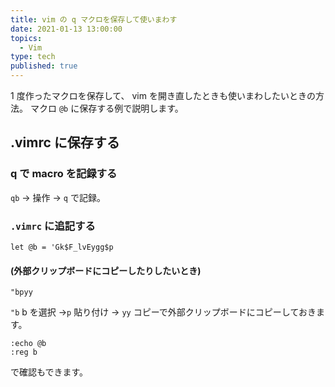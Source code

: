 ```yaml
---
title: vim の q マクロを保存して使いまわす
date: 2021-01-13 13:00:00
topics:
  - Vim
type: tech
published: true
---
```


1 度作ったマクロを保存して、 vim を開き直したときも使いまわしたいときの方法。
マクロ `@b` に保存する例で説明します。

## .vimrc に保存する

### q で macro を記録する

`qb` → 操作 → `q` で記録。

### `.vimrc` に追記する

```
let @b = 'Gk$F_lvEygg$p
```

#### (外部クリップボードにコピーしたりしたいとき)

```
"bpyy
```

`"b` b を選択 →`p` 貼り付け → `yy` コピーで外部クリップボードにコピーしておきます。

```
:echo @b
:reg b
```

で確認もできます。
